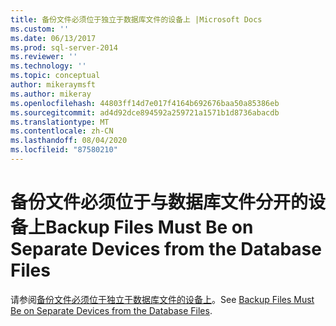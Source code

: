 ```yaml
---
title: 备份文件必须位于独立于数据库文件的设备上 |Microsoft Docs
ms.custom: ''
ms.date: 06/13/2017
ms.prod: sql-server-2014
ms.reviewer: ''
ms.technology: ''
ms.topic: conceptual
author: mikeraymsft
ms.author: mikeray
ms.openlocfilehash: 44803ff14d7e017f4164b692676baa50a85386eb
ms.sourcegitcommit: ad4d92dce894592a259721a1571b1d8736abacdb
ms.translationtype: MT
ms.contentlocale: zh-CN
ms.lasthandoff: 08/04/2020
ms.locfileid: "87580210"
---
```

# <a name="backup-files-must-be-on-separate-devices-from-the-database-files"></a><span data-ttu-id="e5dd3-102">备份文件必须位于与数据库文件分开的设备上</span><span class="sxs-lookup"><span data-stu-id="e5dd3-102">Backup Files Must Be on Separate Devices from the Database Files</span></span>
<span data-ttu-id="e5dd3-103">请参阅[备份文件必须位于独立于数据库文件的设备上](../../database-engine/backup-files-must-be-on-separate-devices-from-the-database-files.md)。</span><span class="sxs-lookup"><span data-stu-id="e5dd3-103">See [Backup Files Must Be on Separate Devices from the Database Files](../../database-engine/backup-files-must-be-on-separate-devices-from-the-database-files.md).</span></span>
